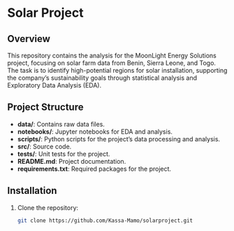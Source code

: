 # Solar Project

## Overview

This repository contains the analysis for the MoonLight Energy Solutions project, focusing on solar farm data from Benin, Sierra Leone, and Togo. The task is to identify high-potential regions for solar installation, supporting the company’s sustainability goals through statistical analysis and Exploratory Data Analysis (EDA).

## Project Structure

- **data/**: Contains raw data files.
- **notebooks/**: Jupyter notebooks for EDA and analysis.
- **scripts/**: Python scripts for the project’s data processing and analysis.
- **src/**: Source code.
- **tests/**: Unit tests for the project.
- **README.md**: Project documentation.
- **requirements.txt**: Required packages for the project.

## Installation

1. Clone the repository:
   ```bash
   git clone https://github.com/Kassa-Mamo/solarproject.git
